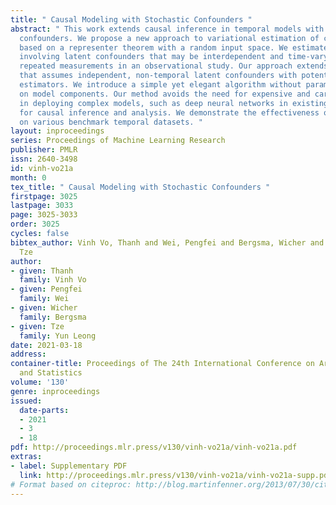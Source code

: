 ```yaml
---
title: " Causal Modeling with Stochastic Confounders "
abstract: " This work extends causal inference in temporal models with stochastic
  confounders. We propose a new approach to variational estimation of causal inference
  based on a representer theorem with a random input space. We estimate causal effects
  involving latent confounders that may be interdependent and time-varying from sequential,
  repeated measurements in an observational study. Our approach extends current work
  that assumes independent, non-temporal latent confounders with potentially biased
  estimators. We introduce a simple yet elegant algorithm without parametric specification
  on model components. Our method avoids the need for expensive and careful parameterization
  in deploying complex models, such as deep neural networks in existing approaches,
  for causal inference and analysis. We demonstrate the effectiveness of our approach
  on various benchmark temporal datasets. "
layout: inproceedings
series: Proceedings of Machine Learning Research
publisher: PMLR
issn: 2640-3498
id: vinh-vo21a
month: 0
tex_title: " Causal Modeling with Stochastic Confounders "
firstpage: 3025
lastpage: 3033
page: 3025-3033
order: 3025
cycles: false
bibtex_author: Vinh Vo, Thanh and Wei, Pengfei and Bergsma, Wicher and Yun Leong,
  Tze
author:
- given: Thanh
  family: Vinh Vo
- given: Pengfei
  family: Wei
- given: Wicher
  family: Bergsma
- given: Tze
  family: Yun Leong
date: 2021-03-18
address:
container-title: Proceedings of The 24th International Conference on Artificial Intelligence
  and Statistics
volume: '130'
genre: inproceedings
issued:
  date-parts:
  - 2021
  - 3
  - 18
pdf: http://proceedings.mlr.press/v130/vinh-vo21a/vinh-vo21a.pdf
extras:
- label: Supplementary PDF
  link: http://proceedings.mlr.press/v130/vinh-vo21a/vinh-vo21a-supp.pdf
# Format based on citeproc: http://blog.martinfenner.org/2013/07/30/citeproc-yaml-for-bibliographies/
---
```

